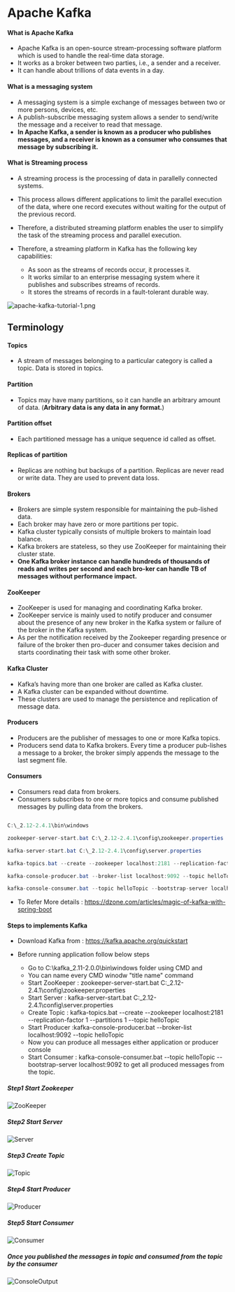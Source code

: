 # Apache Kafka

#### What is Apache Kafka

* Apache Kafka is an open-source stream-processing software platform which is used to handle the real-time data storage. 
* It works as a broker between two parties, i.e., a sender and a receiver. 
* It can handle about trillions of data events in a day.


#### What is a messaging system

* A messaging system is a simple exchange of messages between two or more persons, devices, etc. 
* A publish-subscribe messaging system allows a sender to send/write the message and a receiver to read that message. 
* **In Apache Kafka, a sender is known as a producer who publishes messages, and a receiver is known as a consumer who consumes that message by subscribing it.**

#### What is Streaming process

* A streaming process is the processing of data in parallelly connected systems. 
* This process allows different applications to limit the parallel execution of the data, where one record executes without waiting for the output of the previous record. 
* Therefore, a distributed streaming platform enables the user to simplify the task of the streaming process and parallel execution. 
* Therefore, a streaming platform in Kafka has the following key capabilities:

  * As soon as the streams of records occur, it processes it.
  * It works similar to an enterprise messaging system where it publishes and subscribes streams of records.
  * It stores the streams of records in a fault-tolerant durable way.

![apache-kafka-tutorial-1.png](https://static.javatpoint.com/tutorial/kafka/images/apache-kafka-tutorial-1.png "apache-kafka-tutorial-1.png")


## Terminology

#### Topics
* A stream of messages belonging to a particular category is called a topic. Data is stored in topics.

#### Partition
* Topics may have many partitions, so it can handle an arbitrary amount of data. (**Arbitrary data is any data in any format.**)

#### Partition offset
* Each partitioned message has a unique sequence id called as offset.

#### Replicas of partition
* Replicas are nothing but backups of a partition. Replicas are never read or write data. They are used to prevent data loss.

#### Brokers
* Brokers are simple system responsible for maintaining the pub-lished data. 
* Each broker may have zero or more partitions per topic.
* Kafka cluster typically consists of multiple brokers to maintain load balance. 
* Kafka brokers are stateless, so they use ZooKeeper for maintaining their cluster state. 
* **One Kafka broker instance can handle hundreds of thousands of reads and writes per second and each bro-ker can handle TB of messages without performance impact.** 

#### ZooKeeper
* ZooKeeper is used for managing and coordinating Kafka broker. 
* ZooKeeper service is mainly used to notify producer and consumer about the presence of any new broker in the Kafka system or failure of the broker in the Kafka system. 
* As per the notification received by the Zookeeper regarding presence or failure of the broker then pro-ducer and consumer takes decision and starts coordinating their task with some other broker.


#### Kafka Cluster
* Kafka’s having more than one broker are called as Kafka cluster. 
* A Kafka cluster can be expanded without downtime. 
* These clusters are used to manage the persistence and replication of message data.

#### Producers
* Producers are the publisher of messages to one or more Kafka topics. 
* Producers send data to Kafka brokers. Every time a producer pub-lishes a message to a broker, the broker simply appends the message to the last segment file.

#### Consumers

* Consumers read data from brokers. 
* Consumers subscribes to one or more topics and consume published messages by pulling data from the brokers.

```Java

C:\_2.12-2.4.1\bin\windows

zookeeper-server-start.bat C:\_2.12-2.4.1\config\zookeeper.properties

kafka-server-start.bat C:\_2.12-2.4.1\config\server.properties

kafka-topics.bat --create --zookeeper localhost:2181 --replication-factor 1 --partitions 1 --topic helloTopic

kafka-console-producer.bat --broker-list localhost:9092 --topic helloTopic

kafka-console-consumer.bat --topic helloTopic --bootstrap-server localhost:9092

```

* To Refer More details : https://dzone.com/articles/magic-of-kafka-with-spring-boot

#### Steps to implements Kafka

* Download Kafka from : https://kafka.apache.org/quickstart

* Before running application follow below steps

  * Go to C:\kafka_2.11-2.0.0\bin\windows  folder using CMD and 
  * You can name every CMD winodw "title name" command
  * Start ZooKeeper : zookeeper-server-start.bat C:\_2.12-2.4.1\config\zookeeper.properties
  * Start Server : kafka-server-start.bat C:\_2.12-2.4.1\config\server.properties
  * Create Topic : kafka-topics.bat --create --zookeeper localhost:2181 --replication-factor 1 --partitions 1 --topic helloTopic
  * Start Producer :kafka-console-producer.bat --broker-list localhost:9092 --topic helloTopic
  * Now you can produce all messages either application or producer console
  * Start Consumer : kafka-console-consumer.bat --topic helloTopic --bootstrap-server localhost:9092 to get all produced messages from the topic.
  
##### Step1 Start Zookeeper

  ![ZooKeeper](https://github.com/privatevkakarla/project8-vkakarla-springboot-kafka-producer-consumer-service/blob/master/src/main/resources/Images/ZooKeeper.PNG "ZooKeeper")
  
##### Step2 Start Server

  ![Server](https://github.com/privatevkakarla/project8-vkakarla-springboot-kafka-producer-consumer-service/blob/master/src/main/resources/Images/Server.PNG "Server")  

##### Step3 Create Topic

  ![Topic](https://github.com/privatevkakarla/project8-vkakarla-springboot-kafka-producer-consumer-service/blob/master/src/main/resources/Images/Topic.PNG "Topic") 
  
 ##### Step4 Start Producer

  ![Producer](https://github.com/privatevkakarla/project8-vkakarla-springboot-kafka-producer-consumer-service/blob/master/src/main/resources/Images/Producer.PNG "Producer")
  
 ##### Step5 Start Consumer

  ![Consumer](https://github.com/privatevkakarla/project8-vkakarla-springboot-kafka-producer-consumer-service/blob/master/src/main/resources/Images/Consumer.PNG "Consumer") 
  
  
##### Once you published the messages in topic and consumed from the topic by the consumer

  ![ConsoleOutput](https://github.com/privatevkakarla/project8-vkakarla-springboot-kafka-producer-consumer-service/blob/master/src/main/resources/Images/ConsoleOutput.PNG "ConsoleOutput")   
   
  

